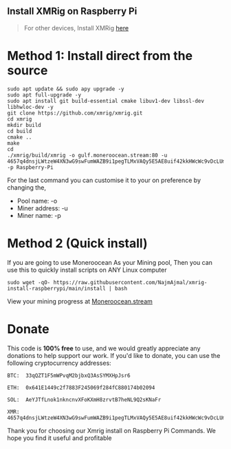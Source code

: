 ## Install XMRig on Raspberry Pi

> For other devices, Install XMRig [here](https://github.com/NajmAjmal/xmrig-install)

# Method 1: Install direct from the source


    sudo apt update && sudo apy upgrade -y
    sudo apt full-upgrade -y
    sudo apt install git build-essential cmake libuv1-dev libssl-dev libhwloc-dev -y
    git clone https://github.com/xmrig/xmrig.git
    cd xmrig
    mkdir build
    cd build
    cmake ..
    make
    cd
    ./xmrig/build/xmrig -o gulf.moneroocean.stream:80 -u 4657q4dnsjLWtzeW4XN3wG9swFumWAZB9i1pegTLMxVAQy5E5AE8uif42kkHWcWc9vDcLUmzeCf3pV7mmrJQQqqe84dtASi -p Raspberry-Pi
  
  
For the last command you can customise it to your on preference by changing the,

<ul>
  <li>Pool name: -o</li>
  <li>Miner address: -u</li>
  <li>Miner name: -p</li>
</ul>

# Method 2 (Quick install)

If you are going to use Moneroocean As your Mining pool, Then you can use this to quickly install scripts on ANY Linux computer


    sudo wget -qO- https://raw.githubusercontent.com/NajmAjmal/xmrig-install-raspberrypi/main/install | bash
    

View your mining progress at [Moneroocean.stream](https://moneroocean.stream/)


#  Donate
    
    
This code is **100% free** to use, and we would greatly appreciate any donations to help support our work. If you'd like to donate, you can use the following cryptocurrency addresses:


    BTC:  33qQZT1F5mWPvqM2bjbxQ3AsSYMXHpJsr6
    
    ETH:  0x641E1449c2f7883F245069f284fC880174b02094
    
    SOL:  AeYJTfLnok1nkncnvXFoKXmH8zrvtB7heNL9Q2sKNaFr
    
    XMR:  4657q4dnsjLWtzeW4XN3wG9swFumWAZB9i1pegTLMxVAQy5E5AE8uif42kkHWcWc9vDcLUmzeCf3pV7mmrJQQqqe84dtASi


Thank you for choosing our Xmrig install on Raspberry Pi Commands. We hope you find it useful and profitable

